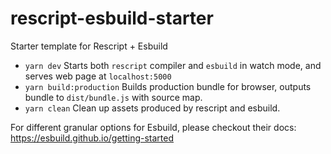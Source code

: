 # rescript-esbuild-starter
Starter template for Rescript + Esbuild

- `yarn dev` Starts both `rescript` compiler and `esbuild` in watch mode, and serves web page at `localhost:5000`
- `yarn build:production` Builds production bundle for browser, outputs bundle to `dist/bundle.js` with source map.
- `yarn clean` Clean up assets produced by rescript and esbuild.

For different granular options for Esbuild, please checkout their docs: https://esbuild.github.io/getting-started
